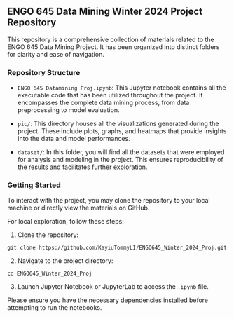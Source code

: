 ## ENGO 645 Data Mining Winter 2024 Project Repository
This repository is a comprehensive collection of materials related to the ENGO 645 Data Mining Project. It has been organized into distinct folders for clarity and ease of navigation.

### Repository Structure
- `ENGO 645 Datamining Proj.ipynb`: This Jupyter notebook contains all the executable code that has been utilized throughout the project. It encompasses the complete data mining process, from data preprocessing to model evaluation.

- `pic/`: This directory houses all the visualizations generated during the project. These include plots, graphs, and heatmaps that provide insights into the data and model performances.

- `dataset/`: In this folder, you will find all the datasets that were employed for analysis and modeling in the project. This ensures reproducibility of the results and facilitates further exploration.

### Getting Started
To interact with the project, you may clone the repository to your local machine or directly view the materials on GitHub.

For local exploration, follow these steps:

1. Clone the repository:
```
git clone https://github.com/KayiuTommyLI/ENGO645_Winter_2024_Proj.git
```
2. Navigate to the project directory:
```
cd ENGO645_Winter_2024_Proj
```
3. Launch Jupyter Notebook or JupyterLab to access the `.ipynb` file.

Please ensure you have the necessary dependencies installed before attempting to run the notebooks.
